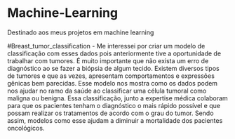 # Machine-Learning
Destinado aos meus projetos em machine learning

#Breast_tumor_classification - Me interessei por criar um modelo de classificação com esses dados pois anteriormente tive a oportunidade de trabalhar com tumores. É muito importante que não exista um erro de diagnóstico ao se fazer a biópsia de algum tecido. Existem diversos tipos de tumores e que as vezes, apresentam comportamentos e expressões gênicas bem parecidas. Esse modelo nos mostra como os dados podem nos ajudar no ramo da saúde ao classificar uma célula tumoral como maligna ou benigna. Essa classificação, junto a expertise médica colaboram para que os pacientes tenham o diagnóstico o mais rápido possível e que possam realizar os tratamentos de acordo com o grau do tumor. Sendo assim, modelos como esse ajudam a diminuir a mortalidade dos pacientes oncológicos. 
